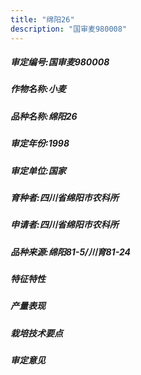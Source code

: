 ```yaml
---
title: "绵阳26"
description: "国审麦980008"
---
```

##### 审定编号:国审麦980008

##### 作物名称:小麦

##### 品种名称:绵阳26

##### 审定年份:1998

##### 审定单位:国家

##### 育种者:四川省绵阳市农科所

##### 申请者:四川省绵阳市农科所

##### 品种来源:绵阳81-5/川育81-24

##### 特征特性


##### 产量表现


##### 栽培技术要点


##### 审定意见

